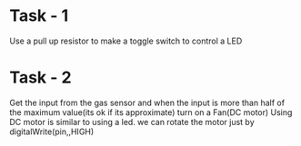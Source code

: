 # Task - 1
Use a pull up resistor to make a toggle switch to control a LED 
# Task - 2
Get the input from the gas sensor and when the input is more than half of the maximum value(its ok if its approximate) turn on a Fan(DC motor)
Using DC motor is similar to using a led. we can rotate the motor just by digitalWrite(pin,,HIGH)


